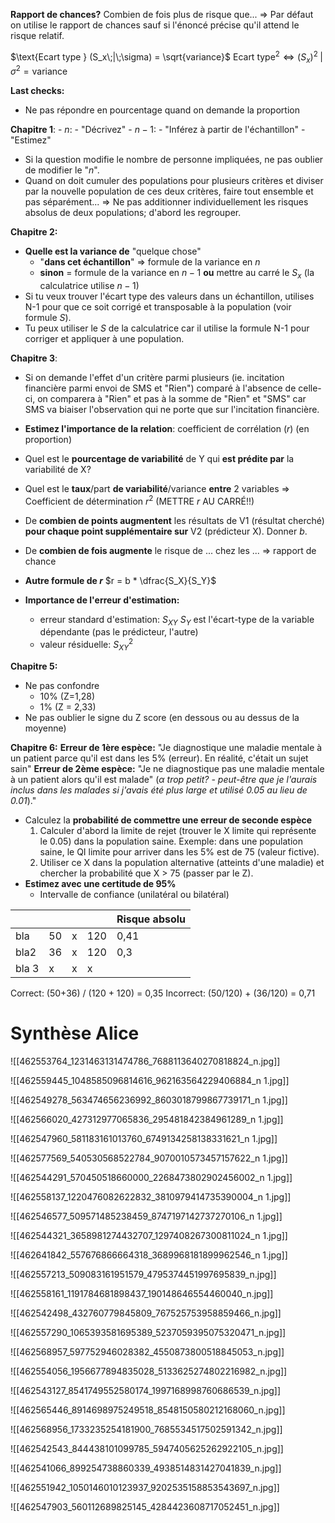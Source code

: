 **Rapport de chances?**
Combien de fois plus de risque que...
=> Par défaut on utilise le rapport de chances sauf si l'énoncé précise qu'il attend le risque relatif.

$\text{Ecart type } (S_x\;|\;\sigma) = \sqrt{variance}$
$\text{Ecart type}^2 \iff  (S_x)^2\;| \;\sigma^2 = \text{variance}$

**Last checks:** 
- Ne pas répondre en pourcentage quand on demande la proportion

**Chapitre 1**: 
	- $n$: 
		- "Décrivez"
	- $n - 1$: 
		- "Inférez à partir de l'échantillon"
		- "Estimez"
- Si la question modifie le nombre de personne impliquées, ne pas oublier de modifier le "$n$".
- Quand on doit cumuler des populations pour plusieurs critères et diviser par la nouvelle population de ces deux critères, faire tout ensemble et pas séparément...
	=> Ne pas additionner individuellement les risques absolus de deux populations; d'abord les regrouper.

**Chapitre 2:**
- **Quelle est la variance de** "quelque chose" 
	- "**dans cet échantillon**" => formule de la variance en $n$
	- **sinon** = formule de la variance en $n-1$ **ou** mettre au carré le $S_x$ (la calculatrice utilise $n-1$)
- Si tu veux trouver l'écart type des valeurs dans un échantillon, utilises N-1 pour que ce soit corrigé et transposable à la population (voir formule $S$).
- Tu peux utiliser le $S$ de la calculatrice car il utilise la formule N-1 pour corriger et appliquer à une population.

**Chapitre 3**: 
- Si on demande l'effet d'un critère parmi plusieurs (ie. incitation financière parmi envoi de SMS et "Rien") comparé à l'absence de celle-ci, on comparera à "Rien" et pas à la somme de "Rien" et "SMS" car SMS va biaiser l'observation qui ne porte que sur l'incitation financière.

- **Estimez l'importance de la relation**: coefficient de corrélation ($r$) (en proportion)
  
- Quel est le **pourcentage de variabilité** de Y qui **est prédite par** la variabilité de X?
- Quel est le **taux**/part **de variabilité**/variance **entre** 2 variables
	=> Coefficient de détermination $r^2$ (METTRE $r$ AU CARRÉ!!)
	
- De **combien de points augmentent** les résultats de V1 (résultat cherché) **pour chaque point supplémentaire sur** V2 (prédicteur X). Donner $b$.
  
- De **combien de fois augmente** le risque de ... chez les ... => rapport de chance
  
- **Autre formule de $r$**
	$r = b * \dfrac{S_X}{S_Y}$
- **Importance de l'erreur d'estimation:**
	- erreur standard d'estimation: $S_{XY}$
		$S_Y$ est l'écart-type de la variable dépendante (pas le prédicteur, l'autre)
	- valeur résiduelle: $S_{XY}^2$

**Chapitre 5:** 
- Ne pas confondre 
	- 10% (Z=1,28) 
	- 1% (Z = 2,33)
- Ne pas oublier le signe du Z score (en dessous ou au dessus de la moyenne)

**Chapitre 6:**
	**Erreur de 1ère espèce:** 
	"Je diagnostique une maladie mentale à un patient parce qu'il est dans les 5% (erreur). En réalité, c'était un sujet sain"
	**Erreur de 2ème espèce:**
	"Je ne diagnostique pas une maladie mentale à un patient alors qu'il est malade"
	($\alpha$ *trop petit? - peut-être que je l'aurais inclus dans les malades si j'avais été plus large et utilisé 0.05 au lieu de 0.01*)."
- Calculez la **probabilité de commettre une erreur de seconde espèce**
	1) Calculer d'abord la limite de rejet (trouver le X limite qui représente le 0.05) dans la population saine. Exemple: dans une population saine, le QI limite pour arriver dans les 5% est de 75 (valeur fictive).
	2) Utiliser ce X dans la population alternative (atteints d'une maladie) et chercher la probabilité que X > 75 (passer par le Z).
- **Estimez avec une certitude de 95%**
	- Intervalle de confiance (unilatéral ou bilatéral)





|       |     |     |     | $\text{Risque absolu}$ |
| ----- | --- | --- | --- | ---------------------- |
| bla   | 50  | x   | 120 | 0,41                   |
| bla2  | 36  | x   | 120 | 0,3                    |
| bla 3 | x   | x   | x   |                        |

Correct: (50+36) / (120 + 120) = 0,35
Incorrect: (50/120) + (36/120) = 0,71


# Synthèse Alice
![[462553764_1231463131474786_7688113640270818824_n.jpg]]

![[462559445_1048585096814616_962163564229406884_n 1.jpg]]

![[462549278_563474656236992_8603018799867739171_n 1.jpg]]

![[462566020_427312977065836_295481842384961289_n 1.jpg]]

![[462547960_581183161013760_6749134258138331621_n 1.jpg]]

![[462577569_540530568522784_9070010573457157622_n 1.jpg]]

![[462544291_570450518660000_2268473802902456002_n 1.jpg]]

![[462558137_1220476082622832_3810979414735390004_n 1.jpg]]

![[462546577_509571485238459_8747197142737270106_n 1.jpg]]

![[462544321_3658981274432707_1297408267300811024_n 1.jpg]]

![[462641842_557676866664318_3689968181899962546_n 1.jpg]]



![[462557213_509083161951579_4795374451997695839_n.jpg]]

![[462558161_1191784681898437_190148646554460040_n.jpg]]

![[462542498_432760779845809_767525753958859466_n.jpg]]

![[462557290_1065393581695389_5237059395075320471_n.jpg]]

![[462568957_597752946028382_4550873800518845053_n.jpg]]

![[462554056_1956677894835028_5133625274802216982_n.jpg]]

![[462543127_8541749552580174_1997168998760686539_n.jpg]]

![[462565446_8914698975249518_8548150580212168060_n.jpg]]

![[462568956_1733235254181900_7685534517502591342_n.jpg]]

![[462542543_844438101099785_5947405625262922105_n.jpg]]

![[462541066_899254738860339_4938514831427041839_n.jpg]]

![[462551942_1050146010123937_9202535158853543697_n.jpg]]

![[462547903_560112689825145_4284423608717052451_n.jpg]]

